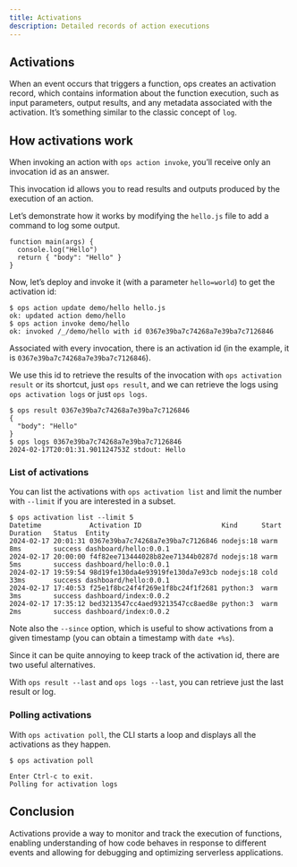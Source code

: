 ```yaml
---
title: Activations
description: Detailed records of action executions
---
```

## Activations

When an event occurs that triggers a function, ops creates an activation
record, which contains information about the function execution, such as
input parameters, output results, and any metadata associated with the
activation. It’s something similar to the classic concept of `log`.

## How activations work

When invoking an action with `ops action invoke`, you’ll receive only an
invocation id as an answer.

This invocation id allows you to read results and outputs produced by
the execution of an action.

Let’s demonstrate how it works by modifying the `hello.js` file to add a
command to log some output.

    function main(args) {
      console.log("Hello")
      return { "body": "Hello" }
    }

Now, let’s deploy and invoke it (with a parameter `hello=world`) to get
the activation id:

    $ ops action update demo/hello hello.js
    ok: updated action demo/hello
    $ ops action invoke demo/hello
    ok: invoked /_/demo/hello with id 0367e39ba7c74268a7e39ba7c7126846

Associated with every invocation, there is an activation id (in the
example, it is `0367e39ba7c74268a7e39ba7c7126846`).

We use this id to retrieve the results of the invocation with
`ops activation result` or its shortcut, just `ops result`, and we can
retrieve the logs using `ops activation logs` or just `ops logs`.

    $ ops result 0367e39ba7c74268a7e39ba7c7126846
    {
      "body": "Hello"
    }
    $ ops logs 0367e39ba7c74268a7e39ba7c7126846
    2024-02-17T20:01:31.901124753Z stdout: Hello

### List of activations

You can list the activations with `ops activation list` and limit the
number with `--limit` if you are interested in a subset.

    $ ops activation list --limit 5
    Datetime            Activation ID                    Kind      Start Duration   Status  Entity
    2024-02-17 20:01:31 0367e39ba7c74268a7e39ba7c7126846 nodejs:18 warm  8ms        success dashboard/hello:0.0.1
    2024-02-17 20:00:00 f4f82ee713444028b82ee71344b0287d nodejs:18 warm  5ms        success dashboard/hello:0.0.1
    2024-02-17 19:59:54 98d19fe130da4e93919fe130da7e93cb nodejs:18 cold  33ms       success dashboard/hello:0.0.1
    2024-02-17 17:40:53 f25e1f8bc24f4f269e1f8bc24f1f2681 python:3  warm  3ms        success dashboard/index:0.0.2
    2024-02-17 17:35:12 bed3213547cc4aed93213547cc8aed8e python:3  warm  2ms        success dashboard/index:0.0.2

Note also the `--since` option, which is useful to show activations from
a given timestamp (you can obtain a timestamp with `date +%s`).

Since it can be quite annoying to keep track of the activation id, there
are two useful alternatives.

With `ops result --last` and `ops logs --last`, you can retrieve just
the last result or log.

### Polling activations

With `ops activation poll`, the CLI starts a loop and displays all the
activations as they happen.

    $ ops activation poll

    Enter Ctrl-c to exit.
    Polling for activation logs

## Conclusion

Activations provide a way to monitor and track the execution of
functions, enabling understanding of how code behaves in response to
different events and allowing for debugging and optimizing serverless
applications.
